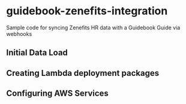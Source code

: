 # guidebook-zenefits-integration
Sample code for syncing Zenefits HR data with a Guidebook Guide via webhooks

## Initial Data Load


## Creating Lambda deployment packages 


## Configuring AWS Services